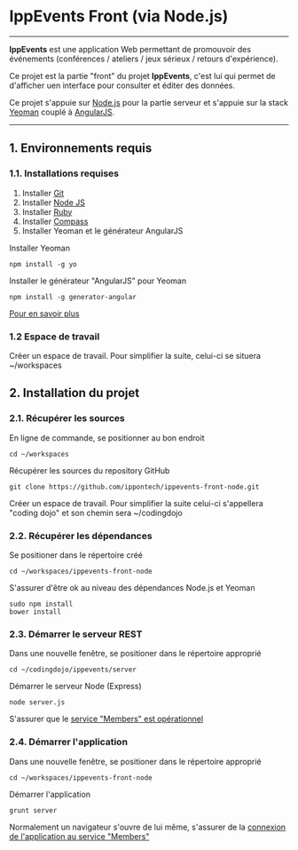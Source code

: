 
# IppEvents Front (via Node.js)

***

**IppEvents** est une application Web permettant de promouvoir des événements (conférences / ateliers / jeux sérieux / retours d'expérience).

Ce projet est la partie "front" du projet **IppEvents**, c'est lui qui permet de d'afficher uen interface pour consulter et éditer des données.

Ce projet s'appuie sur [Node.js](http://nodejs.org/) pour la partie serveur et s'appuie sur la stack [Yeoman](http://yeoman.io/) couplé à [AngularJS](http://angularjs.org).

***

## 1. Environnements requis

### 1.1. Installations requises

1. Installer [Git](http://git-scm.com/)
2. Installer [Node JS](http://nodejs.org/)
3. Installer [Ruby](http://www.ruby-lang.org/fr/)
4. Installer [Compass](http://compass-style.org/install/)
5. Installer Yeoman et le générateur AngularJS

Installer Yeoman

	npm install -g yo
	
Installer le générateur "AngularJS" pour Yeoman 

	npm install -g generator-angular

[Pour en savoir plus](http://yeoman.io/)


### 1.2 Espace de travail

Créer un espace de travail. Pour simplifier la suite, celui-ci se situera ~/workspaces

## 2. Installation du projet

### 2.1. Récupérer les sources

En ligne de commande, se positionner au bon endroit

	cd ~/workspaces
	
Récupérer les sources du repository GitHub

	git clone https://github.com/ippontech/ippevents-front-node.git

Créer un espace de travail. Pour simplifier la suite celui-ci s'appellera "coding dojo" et son chemin sera ~/codingdojo

### 2.2. Récupérer les dépendances

Se positioner dans le répertoire créé

	cd ~/workspaces/ippevents-front-node

S'assurer d'être ok au niveau des dépendances Node.js et Yeoman

	sudo npm install
	bower install
	
### 2.3. Démarrer le serveur REST

Dans une nouvelle fenêtre, se positioner dans le répertoire approprié

	cd ~/codingdojo/ippevents/server
	
Démarrer le serveur Node (Express)

	node server.js

S'assurer que le [service "Members" est opérationnel](http://localhost:3000/members)

### 2.4. Démarrer l'application

Dans une nouvelle fenêtre, se positioner dans le répertoire approprié

	cd ~/workspaces/ippevents-front-node
	
Démarrer l'application

	grunt server

Normalement un navigateur s'ouvre de lui même, s'assurer de la [connexion de l'application au service "Members"](http://localhost:9000/#/members)
